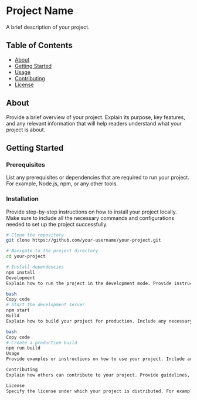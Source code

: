# Project Name

A brief description of your project.

## Table of Contents

- [About](#about)
- [Getting Started](#getting-started)
- [Usage](#usage)
- [Contributing](#contributing)
- [License](#license)

## About

Provide a brief overview of your project. Explain its purpose, key features, and any relevant information that will help readers understand what your project is about.

## Getting Started

### Prerequisites

List any prerequisites or dependencies that are required to run your project. For example, Node.js, npm, or any other tools.

### Installation

Provide step-by-step instructions on how to install your project locally. Make sure to include all the necessary commands and configurations needed to set up the project successfully.

```bash
# Clone the repository
git clone https://github.com/your-username/your-project.git

# Navigate to the project directory
cd your-project

# Install dependencies
npm install
Development
Explain how to run the project in the development mode. Provide instructions on how to start the development server and any other relevant commands.

bash
Copy code
# Start the development server
npm start
Build
Explain how to build your project for production. Include any necessary commands or configurations.

bash
Copy code
# Create a production build
npm run build
Usage
Provide examples or instructions on how to use your project. Include any relevant code snippets or configurations.

Contributing
Explain how others can contribute to your project. Provide guidelines, code style conventions, and instructions on how to submit pull requests.

License
Specify the license under which your project is distributed. For example, MIT, Apache, or GPL. Include the full license text in a separate LICENSE file if necessary.

